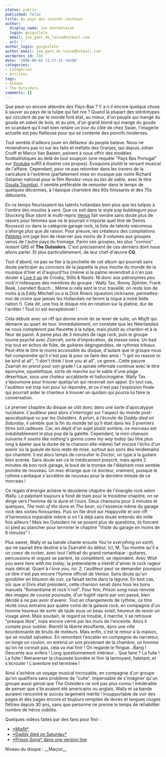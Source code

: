 ```yaml
---
status: publie
published: false
title: Au pays des seconds couteaux
author:
  display_name: Joe Gantdelaine
  login: guiguilele
  email: joe_gant_de_laine@hotmail.com
  url: ''
author_login: guiguilele
author_email: joe_gant_de_laine@hotmail.com
wordpress_id: 216
date: '2008-09-02 11:27:31 +0200'
categories:
- Catégories
- Artistes
tags:
- Albums
- The Outsiders
comments: []
---
```

Que peut-on encore attendre des Pays-Bas ? Y a-t-il encore quelque chose à sauver au pays de la tulipe qui fait rire ? Quand la plupart des stéréotypes qui circulent de par le monde font état, au mieux, d'un peuple qui mange du gouda en sabot de bois, et au pire, d'un grand blond qui mange du gouda en scandant qu'il irait bien refaire un tour du côté de chez Swan, l'imagerie actuelle est peu flatteuse pour qui se contente des poncifs modernes.

Tout semble d'ailleurs jouer en défaveur du peuple batave. Nous ne reviendrons pas ici sur les faits et méfaits des Oranjes, qui depuis Johan Cruiff et Marco Van Basten, peinent à nous offrir des modèles footballistiques au delà de tout soupçon (une requête "Pays Bas Portugal" sur <a href="http://fr.youtube.com/watch?v=5h-sqN1Gm5I">Youtube</a> suffit à illustrer ces propos). Evoquons plutôt le versant musical de l'affaire. Cependant, pour ne pas retomber dans les travers de la caricature à l'extrême (parfaitement mise en musique par notre Richard Gotainer national pour le film *Rendez-vous au tas de sable*, avec le titre <a href="http://www.deezer.com/track/874717">Gouda Toumba</a>), il semble préférable de remonter dans le temps de quelques décennies, à l'époque charnière des 60s finissants et des 70s débutants.

En ce temps fleurissaient les talents hollandais bien plus que les tulipes à l'ombre des moulins à vent. Que ce soit dans le style pop bubblegum pour Shocking Blue (dont le multi-repris <a href="http://www.deezer.com/track/100939">Venus</a> fait vendre sans doute plus de rasoirs pour femmes que ne le pourrait n'importe quel titre de Demis Roussos) ou dans la catégorie garage rock, la liste de talents méconnus s'allonge plus que de raison. Pour preuve, les créateurs des compilations <a href="http://en.wikipedia.org/wiki/Pebbles_series">Pebbles</a> ont jugé bon de réserver pas moins de 3 volumes aux groupes venus de l'autre pays du fromage. Parmi ces groupes, les plus "connus" restent Q65 et __The Outsiders__. C'est précisément de ces derniers dont nous allons parler. Et plus particulièrement, de leur chef-d'œuvre __CQ__.

Tout d'abord, ne pas se fier à la pochette de cet album qui pourrait sans doute participer au concours de la jaquette la plus moche du monde de la musique d'hier et d'aujourd'hui (même si la palme reviendrait à n'en pas douter à <a href="http://en.wikipedia.org/wiki/Image:Liveitup.jpg">Live it up</a> de Crosby, Stills & Nash). Ni donc aux patronymes peu rock'n'rollesques des membres du groupe : Wally Tax, Ronny Splinter, Frank Beek, Leendert Busch... Même si cela sent le truc travaillé, on reste loin de noms à la Eddy Mitchell ou à la Dick Rivers (question nickname, permettez-moi de croire que jamais les Hollandais ne feront la nique à notre belle nation !). Cela dit, une fois le disque mis en rotation sur la platine, dur de l'arrêter ! Tout ici est exceptionnel !

Cela débute avec un riff qui donne envie de se lever de suite, un *Misfit* qui démarre au quart de tour. Immédiatement, on constate que les Néerlandais ne nous compteront pas fleurette à la tulipe, mais plutôt au chardon et à la fleur de pavot. A peine plus de 3 minutes de rage rock, puis le groupe tourne psyché avec *Zsarrah*, sorte d'imprécation, de messe noire. Un bad trip tout en échos de flûte, de guitares dégingandées, de rythmes tribaux. Peut-être le titre le moins accessible du disque, d'autant que le groupe nous fait comprendre qu'il n'est pas là pour se faire des amis : "I got no reason to be kind at all", "I don't think I love you at all", ce genre...Cette pauvre Zsarrah en prend pour son grade ! La spirale infernale continue avec le titre éponyme, squelettique, sorte de marche sur le sable d'une plage désertique, sous une chaleur accablante et hallucinogène. Wally Tax s'époumone pour trouver quelqu'un qui recevrait son appel. En tout cas, l'auditeur est trop loin pour lui répondre, et ce n'est pas l'explosion finale qui pourrait aider le chanteur à trouver un quidam qui pourra lui faire la conversation.

Le premier chapitre du disque se clôt donc dans une sorte d'apocalypse nucléaire. L'auditeur peut alors s'interroger sur l'aspect du monde post-apocalyptique vu par les Outsiders. A priori, à l'écoute de *Daddy died on Saturday*, il semble que la fin du monde tel qu'il était dans les 3 premiers titres soit radieuse. Car, en dépit d'un sujet plutôt sombre, ce morceau est indubitablement le plus pop de la galette. Cependant, la mini-chanson suivante *It seems like nothing's gonna come my way today* (au titre plus long à épeler que la durée de la chanson elle-même) fait encore l'écho d'un avenir où la gueule de bois reste de mise, surtout aux soirs des lendemains qui chantent. Il est alors temps de consulter le *Doctor*, un type à la guitare bien acérée. Sans doute est-ce le médicament prescrit, mais après 2 minutes de bon rock garage, le bout de la trompe de l'éléphant rose semble poindre de nouveau. Un mec étrange que ce docteur, vraiment, puisque le rythme cardiaque s'accélère de nouveau  pour la dernière minute de ce morceau !

Ce regain d'énergie achève le deuxième chapitre de l'évangile rock selon Wally. Le palpitant toujours à fond de train pour le troisième chapitre, on se dirige vers l'homme de la dune et l'ours. Deux chansons pour 3 minutes et quelques, *The man of the dune* et *The bear*, où l'essence même du garage rock des sixties finissantes. Puis on file droit sur *Happyville* et son riff d'harmonica imparable même si on l'a déjà sans doute entendu dix mille fois ailleurs ! Mais les Outsiders ne se posent plus de questions, ils foncent ici pied au plancher pour terminer le chapitre "Visite du garage en moins de 6 minutes" !

Plus sweet, Wally et sa bande chante ensuite *You're everything on earth*, qui ne saurait être destiné à la Zsarrahh du début. Ici, M. Tax montre qu'il a un coeur de rocker, avec tout l'attirail du grand romantique : guitares, percussions et orgues se parlent, se complètent, se répondent. Avec *Wish you were here with me today*, la prétendante a intérêt d'aimer le rock rageur mais délicat. Quant à *I love you, no. 2*, l'auditeur peut se demander pourquoi ce titre n'est pas encore l'hymne officiel de Venise. Sans doute qu'un gondolier en blouson de cuir, ça faisait tache dans la lagune. En tout cas, sûr que si Elvis était président, cette chanson serait dans tous les bons manuels "Romantisme et rock'n'roll". Pour finir, *Prison song* nous renvoie des images de course poursuite, d'un fugitif repris par son passé, bien décidé à ne pas avoir d'avenir. Tout en changements de rythme, ce titre récité nous entraine aux quatre coins de la galaxie rock, en compagnie d'un homme heureux de sortir de taule sous un beau soleil, heureux de revoir un visage aimé. Mais soudain, le regard se trouble, il marche, il se retrouve "presque libre", mais encore cerné par les murs de l'enceinte. Alors il compte pour oublier. Bientôt la liberté étouffante, dans une ville bourdonnante de bruits de moteurs. Mais enfin, c'est le retour à la maison, qui se voulait salvateur. En remontant l'escalier en compagnie du narrateur, on longe un couloir, on entend un son provenant de la chambre, un homme qu'on ne connait pas, cela va mal finir ! On regarde le flingue...Bang ! Descente aux enfers ! Long questionnement intérieur... Que faire ? La fuite ! La fuite ! Retraverser la chaussée bondée et finir là larmoyant, haletant, et s'écrouler ! L'aventure est terminée !

Ainsi s'achève un voyage musical incroyable, en compagnie d'un groupe qu'on qualifiera sans problème de "culte". Impensable de s'imaginer qu'un groupe aussi génial que The Outsiders ne soit pas plus connu ! Intolérable de penser que s'ils avaient été américains ou anglais, Wally et sa bande auraient rencontré le succès largement mérité ! Insupportable de voir des pages et des pages encore et toujours remplies de lèvres et langues rouges flétries depuis 30 ans, sans que personne ne prenne le temps de réhabiliter nombre de héros oubliés.

Quelques vidéos faites par des fans pour finir :

<ul>
	<li><a href="http://fr.youtube.com/watch?v=rgZpQPG6dvs">*Misfit*</a></li>
	<li><a href="http://fr.youtube.com/watch?v=2L0k-TAQ6Ak&feature=related">*Daddy died on Saturday*</a></li>
	<li><a href="http://fr.youtube.com/watch?v=x1xedf4ZMdk">*Prison Song* dans une version live</a></li>
</ul>
Niveau du disque : __Maçon__
